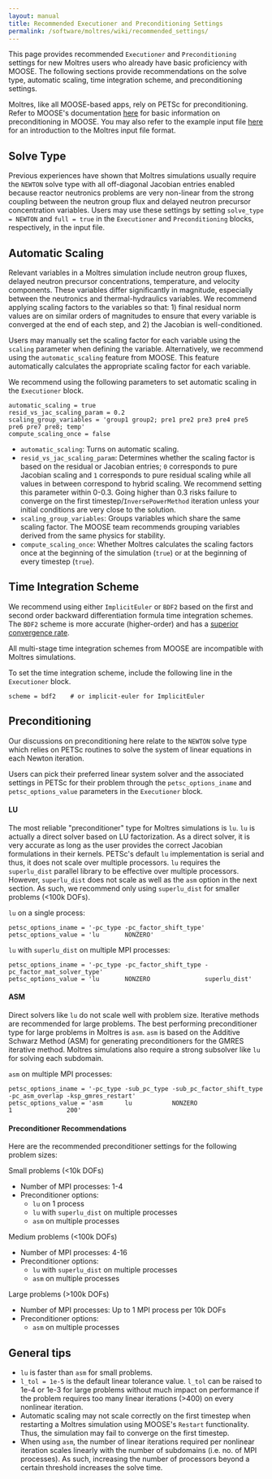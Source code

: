 ```yaml
---
layout: manual
title: Recommended Executioner and Preconditioning Settings
permalink: /software/moltres/wiki/recommended_settings/
---
```


This page provides recommended `Executioner` and `Preconditioning`
settings for new Moltres users who already have basic proficiency with MOOSE. The
following sections provide recommendations on the solve type, automatic scaling, time
integration scheme, and preconditioning settings.

Moltres, like all MOOSE-based apps, rely on PETSc for preconditioning. Refer to MOOSE's
documentation
[here](https://mooseframework.inl.gov/syntax/Preconditioning/index.html) for
basic information on preconditioning in MOOSE. You may also refer to the example input file
[here](http://arfc.github.io/software/moltres/wiki/input_example/) for an introduction
to the Moltres input file format.

## Solve Type

Previous experiences have shown that Moltres simulations usually require the `NEWTON`
solve type with all off-diagonal Jacobian entries enabled because reactor neutronics
problems are very non-linear from the strong coupling between the neutron group flux
and delayed neutron precursor concentration variables. Users may use these settings by
setting `solve_type = NEWTON` and `full = true` in the `Executioner` and
`Preconditioning` blocks, respectively, in the input file.

## Automatic Scaling

Relevant variables in a Moltres simulation include neutron group fluxes, delayed neutron
precursor concentrations, temperature, and velocity components. These variables differ
significantly in magnitude, especially between the neutronics and thermal-hydraulics
variables. We recommend applying scaling factors to the variables so that: 1)
final residual norm values are on similar orders of magnitudes to ensure that every
variable is converged at the end of each step, and 2) the Jacobian is well-conditioned.

Users may manually set the scaling factor for each variable using the `scaling` parameter
when defining the variable. Alternatively, we recommend using the `automatic_scaling`
feature from MOOSE. This feature automatically calculates the appropriate scaling factor
for each variable.

We recommend using the following parameters to set automatic scaling in the `Executioner` block.

```
automatic_scaling = true
resid_vs_jac_scaling_param = 0.2
scaling_group_variables = 'group1 group2; pre1 pre2 pre3 pre4 pre5 pre6 pre7 pre8; temp'
compute_scaling_once = false
```

- `automatic_scaling`: Turns on automatic scaling.
- `resid_vs_jac_scaling_param`: Determines whether the scaling factor is based on
the residual or Jacobian entries; `0` corresponds to pure Jacobian scaling and `1` corresponds
to pure residual scaling while all values in between correspond to hybrid scaling. We recommend
setting this parameter within 0-0.3. Going higher than 0.3 risks failure to converge on the
first timestep/`InversePowerMethod` iteration unless your initial conditions are very close
to the solution.
- `scaling_group_variables`: Groups variables which share the same scaling factor.
The MOOSE team recommends grouping variables derived from the same physics for stability.
- `compute_scaling_once`: Whether Moltres calculates the scaling factors once at the beginning
of the simulation (`true`) or at the beginning of every timestep (`true`).

## Time Integration Scheme

We recommend using either `ImplicitEuler` or `BDF2` based on the first and second order backward
differentiation formula time integration schemes. The `BDF2` scheme is more accurate
(higher-order) and has a
[superior convergence rate](https://mooseframework.inl.gov/workshop/#/33/4).

All multi-stage time integration schemes from MOOSE are incompatible with Moltres simulations.

To set the time integration scheme, include the following line in the `Executioner` block.

```
scheme = bdf2    # or implicit-euler for ImplicitEuler
```

## Preconditioning

Our discussions on preconditioning here relate to the `NEWTON` solve type which relies on PETSc
routines to solve the system of linear equations in each Newton iteration.

Users can pick their preferred linear system solver and the associated settings in PETSc for their
problem through the `petsc_options_iname` and `petsc_options_value` parameters in the
`Executioner` block.

#### LU

The most reliable "preconditioner" type for Moltres simulations is `lu`. `lu` is actually a direct
solver based on LU
factorization. As a direct solver, it is very accurate as long as the user provides the correct
Jacobian formulations in their kernels. PETSc's default `lu` implementation is serial and thus,
it does not scale over multiple processors. `lu` requires the `superlu_dist` parallel library to
be effective over multiple processors. However, `superlu_dist` does not scale as well as the `asm`
option in the next section. As such, we recommend only using `superlu_dist` for smaller problems
(<100k DOFs).

`lu` on a single process:
```
petsc_options_iname = '-pc_type -pc_factor_shift_type'
petsc_options_value = 'lu       NONZERO'
```

`lu` with `superlu_dist` on multiple MPI processes:
```
petsc_options_iname = '-pc_type -pc_factor_shift_type -pc_factor_mat_solver_type'
petsc_options_value = 'lu       NONZERO               superlu_dist'
```

#### ASM

Direct solvers like `lu` do not scale well with problem size. Iterative methods are recommended
for large problems. The best performing preconditioner type for large problems in Moltres is
`asm`. `asm` is based on the Additive Schwarz Method (ASM) for generating preconditioners for the
GMRES iterative method. Moltres simulations also require a strong subsolver like `lu` for solving
each subdomain.

`asm` on multiple MPI processes:
```
petsc_options_iname = '-pc_type -sub_pc_type -sub_pc_factor_shift_type -pc_asm_overlap -ksp_gmres_restart'
petsc_options_value = 'asm      lu           NONZERO                   1               200'
```

#### Preconditioner Recommendations

Here are the recommended preconditioner settings for the following problem sizes:

Small problems (<10k DOFs)
- Number of MPI processes: 1-4
- Preconditioner options:
  - `lu` on 1 process
  - `lu` with `superlu_dist` on multiple processes
  - `asm` on multiple processes

Medium problems (<100k DOFs)
- Number of MPI processes: 4-16
- Preconditioner options:
  - `lu` with `superlu_dist` on multiple processes
  - `asm` on multiple processes

Large problems (>100k DOFs)
- Number of MPI processes: Up to 1 MPI process per 10k DOFs
- Preconditioner options:
  - `asm` on multiple processes

## General tips
- `lu` is faster than `asm` for small problems.
- `l_tol = 1e-5` is the default linear tolerance value. `l_tol` can be raised to 1e-4 or 1e-3 for
large problems without much impact on performance if the problem requires too many linear
iterations (>400) on every nonlinear iteration.
- Automatic scaling may not scale correctly on the first timestep when restarting a Moltres
simulation using MOOSE's `Restart` functionality. Thus, the simulation may fail to converge on the
first timestep.
- When using `asm`, the number of linear iterations required per nonlinear iteration scales
linearly with the number of subdomains (i.e. no. of MPI processes). As such, increasing the number
of processors beyond a certain threshold increases the solve time.
